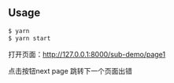 ## Usage

```bash
$ yarn
$ yarn start
```

打开页面：http://127.0.0.1:8000/sub-demo/page1

点击按钮next page 跳转下一个页面出错



